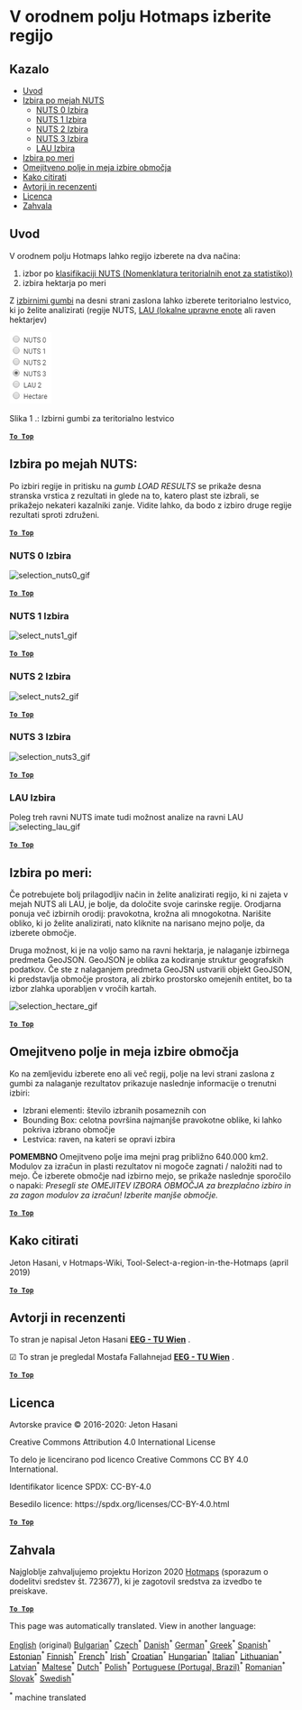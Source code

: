 <h1><a class="anchor" id="select-a-region-in-the-hotmaps-toolbox" href="#select-a-region-in-the-hotmaps-toolbox"><i class="fa fa-link"></i></a>V orodnem polju Hotmaps izberite regijo</h1><h2><a class="anchor" id="table-of-contents" href="#table-of-contents"><i class="fa fa-link"></i></a> Kazalo</h2><ul><li> <a href="#introduction">Uvod</a></li><li> <a href="#selection-by-nuts-boundaries">Izbira po mejah NUTS</a><ul><li> <a href="#selection-by-nuts-boundaries_nuts-0-selection">NUTS 0 Izbira</a></li><li> <a href="#selection-by-nuts-boundaries_nuts-1-selection">NUTS 1 Izbira</a></li><li> <a href="#selection-by-nuts-boundaries_nuts-2-selection">NUTS 2 Izbira</a></li><li> <a href="#selection-by-nuts-boundaries_nuts-3-selection">NUTS 3 Izbira</a></li><li> <a href="#selection-by-nuts-boundaries_lau-selection">LAU Izbira</a></li></ul></li><li> <a href="#custom-selection">Izbira po meri</a></li><li> <a href="#bounding-box-and-area-selection-limit">Omejitveno polje in meja izbire območja</a></li><li> <a href="#how-to-cite">Kako citirati</a></li><li> <a href="#authors-and-reviewers">Avtorji in recenzenti</a></li><li> <a href="#license">Licenca</a></li><li> <a href="#acknowledgement">Zahvala</a></li></ul><h2><a class="anchor" id="introduction" href="#introduction"><i class="fa fa-link"></i></a> Uvod</h2><p> V orodnem polju Hotmaps lahko regijo izberete na dva načina:</p><ol><li> izbor po <a href="https://ec.europa.eu/eurostat/web/nuts/background">klasifikaciji NUTS (Nomenklatura teritorialnih enot za statistiko))</a></li><li> izbira hektarja po meri</li></ol><p> Z <a href="#fig1">izbirnimi gumbi</a> na desni strani zaslona lahko izberete teritorialno lestvico, ki jo želite analizirati (regije NUTS, <a href="https://ec.europa.eu/eurostat/web/nuts/local-administrative-units">LAU (lokalne upravne enote</a> ali raven hektarjev)</p><p><a name="Fig1"><img alt="radio_buttons_png" src="../images/general_tool_functionalities_and_structure/radio_buttons.png"/></a></p><p> Slika 1 .: Izbirni gumbi za teritorialno lestvico</p><p> <a href="#table-of-contents"><strong><code>To Top</code></strong></a></p><h2><a class="anchor" id="selection-by-nuts-boundaries-" href="#selection-by-nuts-boundaries-"><i class="fa fa-link"></i></a> Izbira po mejah NUTS:</h2><p> Po izbiri regije in pritisku na <em>gumb LOAD RESULTS</em> se prikaže desna stranska vrstica z rezultati in glede na to, katero plast ste izbrali, se prikažejo nekateri kazalniki zanje. Vidite lahko, da bodo z izbiro druge regije rezultati sproti združeni.</p><p> <a href="#table-of-contents"><strong><code>To Top</code></strong></a></p><h3><a class="anchor" id="nuts-0-selection" href="#nuts-0-selection"><i class="fa fa-link"></i></a> NUTS 0 Izbira</h3><img alt="selection_nuts0_gif" src="https://wiki.hotmaps.hevs.ch/images/general_tool_functionalities_and_structure/selecting_nuts0.gif"/><p> <a href="#table-of-contents"><strong><code>To Top</code></strong></a></p><h3><a class="anchor" id="nuts-1-selection" href="#nuts-1-selection"><i class="fa fa-link"></i></a> NUTS 1 Izbira</h3><img alt="select_nuts1_gif" src="https://wiki.hotmaps.hevs.ch/images/general_tool_functionalities_and_structure/selecting_nuts1.gif"/><p> <a href="#table-of-contents"><strong><code>To Top</code></strong></a></p><h3><a class="anchor" id="nuts-2-selection" href="#nuts-2-selection"><i class="fa fa-link"></i></a> NUTS 2 Izbira</h3><img alt="select_nuts2_gif" src="https://wiki.hotmaps.hevs.ch/images/general_tool_functionalities_and_structure/selecting_nuts2.gif"/><p> <a href="#table-of-contents"><strong><code>To Top</code></strong></a></p><h3><a class="anchor" id="nuts-3-selection" href="#nuts-3-selection"><i class="fa fa-link"></i></a> NUTS 3 Izbira</h3><img alt="selection_nuts3_gif" src="https://wiki.hotmaps.hevs.ch/images/general_tool_functionalities_and_structure/selecting_nuts3.gif"/><p> <a href="#table-of-contents"><strong><code>To Top</code></strong></a></p><h3><a class="anchor" id="lau-selection" href="#lau-selection"><i class="fa fa-link"></i></a> LAU Izbira</h3><p> Poleg treh ravni NUTS imate tudi možnost analize na ravni LAU<img alt="selecting_lau_gif" src="../images/general_tool_functionalities_and_structure/selecting_lau.gif"/></p><p> <a href="#table-of-contents"><strong><code>To Top</code></strong></a></p><h2><a class="anchor" id="custom-selection-" href="#custom-selection-"><i class="fa fa-link"></i></a> Izbira po meri:</h2><p> Če potrebujete bolj prilagodljiv način in želite analizirati regijo, ki ni zajeta v mejah NUTS ali LAU, je bolje, da določite svoje carinske regije. Orodjarna ponuja več izbirnih orodij: pravokotna, krožna ali mnogokotna. Narišite obliko, ki jo želite analizirati, nato kliknite na narisano mejno polje, da izberete območje.</p><p> Druga možnost, ki je na voljo samo na ravni hektarja, je nalaganje izbirnega predmeta GeoJSON. GeoJSON je oblika za kodiranje struktur geografskih podatkov. Če ste z nalaganjem predmeta GeoJSN ustvarili objekt GeoJSON, ki predstavlja območje prostora, ali zbirko prostorsko omejenih entitet, bo ta izbor zlahka uporabljen v vročih kartah.</p><p><img alt="selection_hectare_gif" src="../images/general_tool_functionalities_and_structure/selecting_hectare.gif"/></p><p> <a href="#table-of-contents"><strong><code>To Top</code></strong></a></p><h2><a class="anchor" id="bounding-box-and-area-selection-limit" href="#bounding-box-and-area-selection-limit"><i class="fa fa-link"></i></a> Omejitveno polje in meja izbire območja</h2><p> Ko na zemljevidu izberete eno ali več regij, polje na levi strani zaslona z gumbi za nalaganje rezultatov prikazuje naslednje informacije o trenutni izbiri:</p><ul><li> Izbrani elementi: število izbranih posameznih con</li><li> Bounding Box: celotna površina najmanjše pravokotne oblike, ki lahko pokriva izbrano območje</li><li> Lestvica: raven, na kateri se opravi izbira</li></ul><p> <strong>POMEMBNO</strong> Omejitveno polje ima mejni prag približno 640.000 km2. Modulov za izračun in plasti rezultatov ni mogoče zagnati / naložiti nad to mejo. Če izberete območje nad izbirno mejo, se prikaže naslednje sporočilo o napaki: <em>Presegli ste OMEJITEV IZBORA OBMOČJA za brezplačno izbiro in za zagon modulov za izračun! Izberite manjše območje.</em></p><p> <a href="#table-of-contents"><strong><code>To Top</code></strong></a></p><h2><a class="anchor" id="how-to-cite" href="#how-to-cite"><i class="fa fa-link"></i></a> Kako citirati</h2><p> Jeton Hasani, v Hotmaps-Wiki, Tool-Select-a-region-in-the-Hotmaps (april 2019)</p><p> <a href="#table-of-contents"><strong><code>To Top</code></strong></a></p><h2><a class="anchor" id="authors-and-reviewers" href="#authors-and-reviewers"><i class="fa fa-link"></i></a> Avtorji in recenzenti</h2><p> To stran je napisal Jeton Hasani <strong><a href="https://eeg.tuwien.ac.at/">EEG - TU Wien</a></strong> .</p><p> ☑ To stran je pregledal Mostafa Fallahnejad <strong><a href="https://eeg.tuwien.ac.at/">EEG - TU Wien</a></strong> .</p><p> <a href="#table-of-contents"><strong><code>To Top</code></strong></a></p><h2><a class="anchor" id="license" href="#license"><i class="fa fa-link"></i></a> Licenca</h2><p> Avtorske pravice © 2016-2020: Jeton Hasani</p><p> Creative Commons Attribution 4.0 International License</p><p> To delo je licencirano pod licenco Creative Commons CC BY 4.0 International.</p><p> Identifikator licence SPDX: CC-BY-4.0</p><p> Besedilo licence: https://spdx.org/licenses/CC-BY-4.0.html</p><p><ins> <code><strong><a href="#hotmaps-toolbox">To Top</a></strong></code></ins></p><h2><a class="anchor" id="acknowledgement" href="#acknowledgement"><i class="fa fa-link"></i></a> Zahvala</h2><p> Najgloblje zahvaljujemo projektu Horizon 2020 <a href="https://www.hotmaps-project.eu">Hotmaps</a> (sporazum o dodelitvi sredstev št. 723677), ki je zagotovil sredstva za izvedbo te preiskave.</p><p> <a href="#table-of-contents"><strong><code>To Top</code></strong></a></p>
<!--- THIS IS A SUPER UNIQUE IDENTIFIER -->

This page was automatically translated. View in another language:

[English](../en/Select-a-region-in-the-Hotmaps-toolbox) (original) [Bulgarian](../bg/Select-a-region-in-the-Hotmaps-toolbox)<sup>\*</sup> [Czech](../cs/Select-a-region-in-the-Hotmaps-toolbox)<sup>\*</sup> [Danish](../da/Select-a-region-in-the-Hotmaps-toolbox)<sup>\*</sup> [German](../de/Select-a-region-in-the-Hotmaps-toolbox)<sup>\*</sup> [Greek](../el/Select-a-region-in-the-Hotmaps-toolbox)<sup>\*</sup> [Spanish](../es/Select-a-region-in-the-Hotmaps-toolbox)<sup>\*</sup> [Estonian](../et/Select-a-region-in-the-Hotmaps-toolbox)<sup>\*</sup> [Finnish](../fi/Select-a-region-in-the-Hotmaps-toolbox)<sup>\*</sup> [French](../fr/Select-a-region-in-the-Hotmaps-toolbox)<sup>\*</sup> [Irish](../ga/Select-a-region-in-the-Hotmaps-toolbox)<sup>\*</sup> [Croatian](../hr/Select-a-region-in-the-Hotmaps-toolbox)<sup>\*</sup> [Hungarian](../hu/Select-a-region-in-the-Hotmaps-toolbox)<sup>\*</sup> [Italian](../it/Select-a-region-in-the-Hotmaps-toolbox)<sup>\*</sup> [Lithuanian](../lt/Select-a-region-in-the-Hotmaps-toolbox)<sup>\*</sup> [Latvian](../lv/Select-a-region-in-the-Hotmaps-toolbox)<sup>\*</sup> [Maltese](../mt/Select-a-region-in-the-Hotmaps-toolbox)<sup>\*</sup> [Dutch](../nl/Select-a-region-in-the-Hotmaps-toolbox)<sup>\*</sup> [Polish](../pl/Select-a-region-in-the-Hotmaps-toolbox)<sup>\*</sup> [Portuguese (Portugal, Brazil)](../pt/Select-a-region-in-the-Hotmaps-toolbox)<sup>\*</sup> [Romanian](../ro/Select-a-region-in-the-Hotmaps-toolbox)<sup>\*</sup> [Slovak](../sk/Select-a-region-in-the-Hotmaps-toolbox)<sup>\*</sup>  [Swedish](../sv/Select-a-region-in-the-Hotmaps-toolbox)<sup>\*</sup> 

<sup>\*</sup> machine translated
